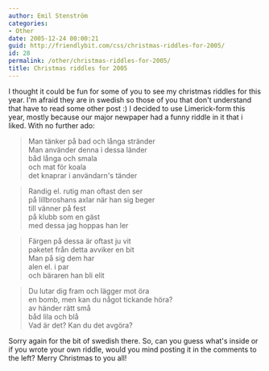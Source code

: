 ```yaml
---
author: Emil Stenström
categories:
- Other
date: 2005-12-24 00:00:21
guid: http://friendlybit.com/css/christmas-riddles-for-2005/
id: 28
permalink: /other/christmas-riddles-for-2005/
title: Christmas riddles for 2005
---
```


I thought it could be fun for some of you to see my christmas riddles for this year. I'm afraid they are in swedish so those of you that don't understand that have to read some other post :) I decided to use Limerick-form this year, mostly because our major newpaper had a funny riddle in it that i liked. With no further ado:

> <p lang="sv">
>   Man tänker på bad och långa stränder<br /> Man använder denna i dessa länder<br /> båd långa och smala<br /> och mat för koala<br /> det knaprar i användarn's tänder
> </p>

> <p lang="sv">
>   Randig el. rutig man oftast den ser<br /> på lillbroshans axlar när han sig beger<br /> till vänner på fest<br /> på klubb som en gäst<br /> med dessa jag hoppas han ler
> </p>

> <p lang="sv">
>   Färgen på dessa är oftast ju vit<br /> paketet från detta avviker en bit<br /> Man på sig dem har<br /> alen el. i par<br /> och bäraren han bli elit
> </p>

> <p lang="sv">
>   Du lutar dig fram och lägger mot öra<br /> en bomb, men kan du något tickande höra?<br /> av händer rätt små<br /> båd lila och blå<br /> Vad är det? Kan du det avgöra?
> </p>

Sorry again for the bit of swedish there. So, can you guess what's inside or if you wrote your own riddle, would you mind posting it in the comments to the left? Merry Christmas to you all!
